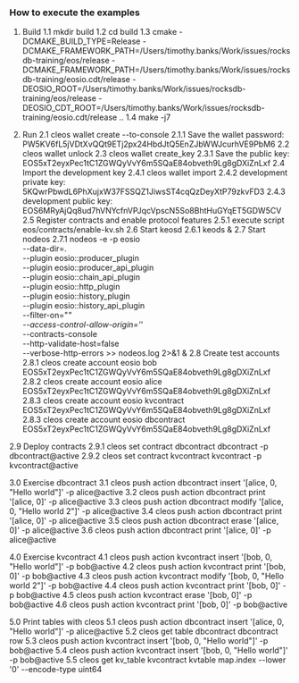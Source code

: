 ### How to execute the examples
1.  Build
1.1 mkdir build
1.2 cd build
1.3 cmake -DCMAKE_BUILD_TYPE=Release -DCMAKE_FRAMEWORK_PATH=/Users/timothy.banks/Work/issues/rocksdb-training/eos/release -DCMAKE_FRAMEWORK_PATH=/Users/timothy.banks/Work/issues/rocksdb-training/eosio.cdt/release -DEOSIO_ROOT=/Users/timothy.banks/Work/issues/rocksdb-training/eos/release -DEOSIO_CDT_ROOT=/Users/timothy.banks/Work/issues/rocksdb-training/eosio.cdt/release ..
1.4 make -j7

2.  Run
2.1 cleos wallet create --to-console
2.1.1 Save the wallet password:  PW5KV6fL5jVDtXvQQt9ETj2px24HbdJtQ5EnZJbWWJcurhVE9PbM6
2.2 cleos wallet unlock
2.3 cleos wallet create_key
2.3.1 Save the public key:  EOS5xT2eyxPec1tC1ZGWQyVvY6m5SQaE84obveth9Lg8gDXiZnLxf
2.4 Import the development key
2.4.1 cleos wallet import
2.4.2 development private key: 5KQwrPbwdL6PhXujxW37FSSQZ1JiwsST4cqQzDeyXtP79zkvFD3
2.4.3 development public key: EOS6MRyAjQq8ud7hVNYcfnVPJqcVpscN5So8BhtHuGYqET5GDW5CV
2.5 Register contracts and enable protocol features
2.5.1 execute script eos/contracts/enable-kv.sh
2.6 Start keosd
2.6.1 keods &
2.7 Start nodeos
2.7.1 nodeos -e -p eosio \
              --data-dir=. \
              --plugin eosio::producer_plugin \
              --plugin eosio::producer_api_plugin \
              --plugin eosio::chain_api_plugin \
              --plugin eosio::http_plugin \
              --plugin eosio::history_plugin \
              --plugin eosio::history_api_plugin \
              --filter-on="*" \
              --access-control-allow-origin='*' \
              --contracts-console \
              --http-validate-host=false \
              --verbose-http-errors >> nodeos.log 2>&1 &
2.8 Create test accounts
2.8.1 cleos create account eosio bob EOS5xT2eyxPec1tC1ZGWQyVvY6m5SQaE84obveth9Lg8gDXiZnLxf
2.8.2 cleos create account eosio alice EOS5xT2eyxPec1tC1ZGWQyVvY6m5SQaE84obveth9Lg8gDXiZnLxf
2.8.3 cleos create account eosio kvcontract EOS5xT2eyxPec1tC1ZGWQyVvY6m5SQaE84obveth9Lg8gDXiZnLxf
2.8.3 cleos create account eosio dbcontract EOS5xT2eyxPec1tC1ZGWQyVvY6m5SQaE84obveth9Lg8gDXiZnLxf

2.9 Deploy contracts
2.9.1 cleos set contract dbcontract dbcontract -p dbcontract@active
2.9.2 cleos set contract kvcontract kvcontract -p kvcontract@active

3.0 Exercise dbcontract
3.1 cleos push action dbcontract insert '[alice, 0, "Hello world"]' -p alice@active
3.2 cleos push action dbcontract print '[alice, 0]' -p alice@active
3.3 cleos push action dbcontract modify '[alice, 0, "Hello world 2"]' -p alice@active
3.4 cleos push action dbcontract print '[alice, 0]' -p alice@active
3.5 cleos push action dbcontract erase '[alice, 0]' -p alice@active
3.6 cleos push action dbcontract print '[alice, 0]' -p alice@active

4.0 Exercise kvcontract
4.1 cleos push action kvcontract insert '[bob, 0, "Hello world"]' -p bob@active
4.2 cleos push action kvcontract print '[bob, 0]' -p bob@active
4.3 cleos push action kvcontract modify '[bob, 0, "Hello world 2"]' -p bob@active
4.4 cleos push action kvcontract print '[bob, 0]' -p bob@active
4.5 cleos push action kvcontract erase '[bob, 0]' -p bob@active
4.6 cleos push action kvcontract print '[bob, 0]' -p bob@active

5.0 Print tables with cleos
5.1 cleos push action dbcontract insert '[alice, 0, "Hello world"]' -p alice@active
5.2 cleos get table dbcontract dbcontract row
5.3 cleos push action kvcontract insert '[bob, 0, "Hello world"]' -p bob@active
5.4 cleos push action kvcontract insert '[bob, 0, "Hello world"]' -p bob@active
5.5 cleos get kv_table kvcontract kvtable map.index --lower '0' --encode-type uint64